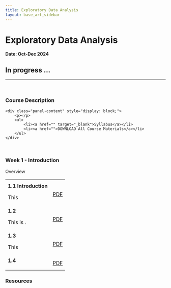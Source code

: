 ```yaml
---
title: Exploratory Data Analysis
layout: base_art_sidebar
---
```


# Exploratory Data Analysis
**Date: Oct-Dec 2024**

## In progress ...

<hr>
<br>

<div class="panel panel-collapsable is-expanded">
    <div class="panel-heading">
        <h3>Course Description</h3>
            <span class="panel-collapsable-trigger"></span>
    </div>
    
    <div class="panel-content" style="display: block;">
        <p></p>
        <ul>
            <li><a href="" target="_blank">Syllabus</a></li>
            <li><a href="">DOWNLOAD All Course Materials</a></li>
        </ul>
    </div>
</div>
<br>

<div class="panel panel-collapsable ">
    <div class="panel-heading">
        <h3>Week 1 - Introduction</h3>
        <span class="panel-collapsable-trigger"></span>
        </div>
    <div class="panel-content">
        <div class="heading" style="margin-top: 0">
            <p>Overview</p>
        </div>
        <table>
            <tr><th colspan="2"></th></tr>
            <tr>
                <td><b>1.1 Introduction </b>
                <p>This </p>
                </td>
                <td><a href="#.pdf" target="_blank"><aa class="btn btn-small btn-highlight">PDF</aa></a></td>
            </tr>
            <tr>
                <td><b>1.2 </b>
                <p>This is .</p>
                </td>
                <td><a href="#.pdf" target="_blank"><aa class="btn btn-small btn-highlight">PDF</aa></a></td>
            </tr>
            <tr>
                <td><b>1.3 </b>
                <p>This  </p>
                </td>
                <td><a href="#.pdf" target="_blank"><aa class="btn btn-small btn-highlight">PDF</aa></a></td>
            </tr>
            <tr>
                <td><b>1.4 </b>
                <p></p>
                </td>
                <td><a href="#.pdf" target="_blank"><aa class="btn btn-small btn-highlight">PDF</aa></a></td>
            </tr>
        </table>
        </div>
    </div>


<div class="panel panel-collapsable ">
    <div class="panel-heading">
        <h3>Resources</h3>
        <span class="panel-collapsable-trigger"></span>
        </div>
    <div class="panel-content">
        <div class="heading" style="margin-top: 0">
            <!-- <p>Book</p> -->
        </div>
        </div>
    </div>

<!-- <center>
<a href="https://PMLBook.github.io">
<img src="https://raw.githubusercontent.com/PMLBook/.github/main/book_cover_3d.png"  width="150"/>
</a>
<a href="https://MLEndDatasets.github.io"><img src="https://MLEndDatasets.github.io/assets/imgs/mlend_logo.png" width="300"/></a>
</center> -->


<div class="row">
<div class='col-66'>
</div>
</div>
